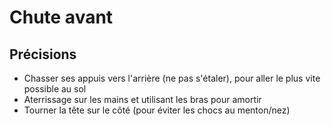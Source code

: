 # Chute avant

## Précisions
- Chasser ses appuis vers l'arrière (ne pas s'étaler), pour aller le plus vite possible au sol
- Aterrissage sur les mains et utilisant les bras pour amortir
- Tourner la tête sur le côté (pour éviter les chocs au menton/nez)
